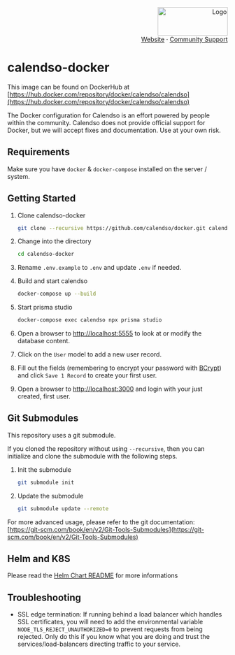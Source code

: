 <!-- PROJECT LOGO -->
<div align="right">
  <a href="https://github.com/calendso/calendso">
    <img src="https://cal.com/logo.svg" alt="Logo" width="160" height="65">
  </a><br/>
  <a href="https://cal.com">Website</a>
  ·
  <a href="https://github.com/calendso/calendso-docker/issues">Community Support</a>
</div>

# calendso-docker

This image can be found on DockerHub at [https://hub.docker.com/repository/docker/calendso/calendso](https://hub.docker.com/repository/docker/calendso/calendso)

The Docker configuration for Calendso is an effort powered by people within the community. Calendso does not provide official support for Docker, but we will accept fixes and documentation. Use at your own risk.

## Requirements

Make sure you have `docker` & `docker-compose` installed on the server / system.

## Getting Started

1. Clone calendso-docker

    ```bash
    git clone --recursive https://github.com/calendso/docker.git calendso-docker
    ```

2. Change into the directory

    ```bash
    cd calendso-docker
    ```

3. Rename `.env.example` to `.env` and update `.env` if needed.

4. Build and start calendso

    ```bash
    docker-compose up --build
    ```

5. Start prisma studio

    ```bash
    docker-compose exec calendso npx prisma studio
    ```

6. Open a browser to [http://localhost:5555](http://localhost:5555) to look at or modify the database content.

7. Click on the `User` model to add a new user record.

8. Fill out the fields (remembering to encrypt your password with [BCrypt](https://bcrypt-generator.com/)) and click `Save 1 Record` to create your first user.

9. Open a browser to [http://localhost:3000](http://localhost:3000) and login with your just created, first user.

## Git Submodules

This repository uses a git submodule.

If you cloned the repository without using `--recursive`, then you can initialize and clone the submodule with the following steps.

1. Init the submodule

    ```bash
    git submodule init
    ```

2. Update the submodule

    ```bash
    git submodule update --remote
    ```

For more advanced usage, please refer to the git documentation: [https://git-scm.com/book/en/v2/Git-Tools-Submodules](https://git-scm.com/book/en/v2/Git-Tools-Submodules)

## Helm and K8S

Please read the [Helm Chart README](./chart/calendso-chart/README.md) for more informations


## Troubleshooting

* SSL edge termination: If running behind a load balancer which handles SSL certificates, you will need to add the environmental variable `NODE_TLS_REJECT_UNAUTHORIZED=0` to prevent requests from being rejected. Only do this if you know what you are doing and trust the services/load-balancers directing traffic to your service.



